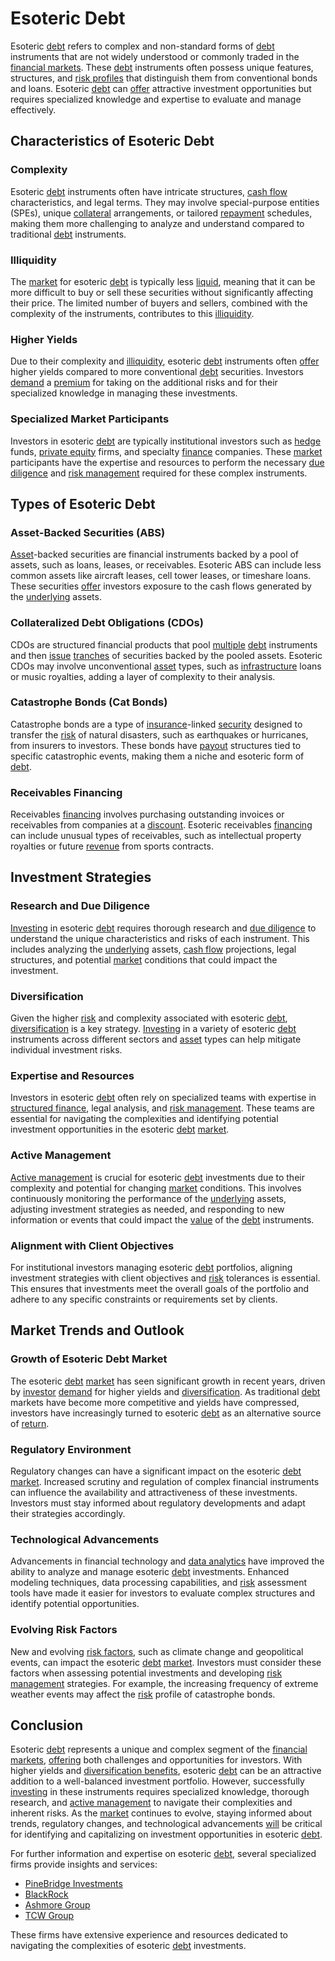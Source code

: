 # Esoteric Debt

Esoteric [debt](../d/debt.md) refers to complex and non-standard forms of [debt](../d/debt.md) instruments that are not widely understood or commonly traded in the [financial markets](../f/financial_market.md). These [debt](../d/debt.md) instruments often possess unique features, structures, and [risk profiles](../r/risk_profiles.md) that distinguish them from conventional bonds and loans. Esoteric [debt](../d/debt.md) can [offer](../o/offer.md) attractive investment opportunities but requires specialized knowledge and expertise to evaluate and manage effectively.

## Characteristics of Esoteric Debt

### Complexity
Esoteric [debt](../d/debt.md) instruments often have intricate structures, [cash flow](../c/cash_flow.md) characteristics, and legal terms. They may involve special-purpose entities (SPEs), unique [collateral](../c/collateral.md) arrangements, or tailored [repayment](../r/repayment.md) schedules, making them more challenging to analyze and understand compared to traditional [debt](../d/debt.md) instruments.

### Illiquidity
The [market](../m/market.md) for esoteric [debt](../d/debt.md) is typically less [liquid](../l/liquid.md), meaning that it can be more difficult to buy or sell these securities without significantly affecting their price. The limited number of buyers and sellers, combined with the complexity of the instruments, contributes to this [illiquidity](../i/illiquid.md).

### Higher Yields
Due to their complexity and [illiquidity](../i/illiquid.md), esoteric [debt](../d/debt.md) instruments often [offer](../o/offer.md) higher yields compared to more conventional [debt](../d/debt.md) securities. Investors [demand](../d/demand.md) a [premium](../p/premium.md) for taking on the additional risks and for their specialized knowledge in managing these investments.

### Specialized Market Participants
Investors in esoteric [debt](../d/debt.md) are typically institutional investors such as [hedge](../h/hedge.md) funds, [private equity](../p/private_equity.md) firms, and specialty [finance](../f/finance.md) companies. These [market](../m/market.md) participants have the expertise and resources to perform the necessary [due diligence](../d/due_diligence.md) and [risk management](../r/risk_management.md) required for these complex instruments.

## Types of Esoteric Debt

### Asset-Backed Securities (ABS)
[Asset](../a/asset.md)-backed securities are financial instruments backed by a pool of assets, such as loans, leases, or receivables. Esoteric ABS can include less common assets like aircraft leases, cell tower leases, or timeshare loans. These securities [offer](../o/offer.md) investors exposure to the cash flows generated by the [underlying](../u/underlying.md) assets.

### Collateralized Debt Obligations (CDOs)
CDOs are structured financial products that pool [multiple](../m/multiple.md) [debt](../d/debt.md) instruments and then [issue](../i/issue.md) [tranches](../t/tranches.md) of securities backed by the pooled assets. Esoteric CDOs may involve unconventional [asset](../a/asset.md) types, such as [infrastructure](../i/infrastructure.md) loans or music royalties, adding a layer of complexity to their analysis.

### Catastrophe Bonds (Cat Bonds)
Catastrophe bonds are a type of [insurance](../i/insurance.md)-linked [security](../s/security.md) designed to transfer the [risk](../r/risk.md) of natural disasters, such as earthquakes or hurricanes, from insurers to investors. These bonds have [payout](../p/payout.md) structures tied to specific catastrophic events, making them a niche and esoteric form of [debt](../d/debt.md).

### Receivables Financing
Receivables [financing](../f/financing.md) involves purchasing outstanding invoices or receivables from companies at a [discount](../d/discount.md). Esoteric receivables [financing](../f/financing.md) can include unusual types of receivables, such as intellectual property royalties or future [revenue](../r/revenue.md) from sports contracts.

## Investment Strategies

### Research and Due Diligence
[Investing](../i/investing.md) in esoteric [debt](../d/debt.md) requires thorough research and [due diligence](../d/due_diligence.md) to understand the unique characteristics and risks of each instrument. This includes analyzing the [underlying](../u/underlying.md) assets, [cash flow](../c/cash_flow.md) projections, legal structures, and potential [market](../m/market.md) conditions that could impact the investment.

### Diversification
Given the higher [risk](../r/risk.md) and complexity associated with esoteric [debt](../d/debt.md), [diversification](../d/diversification.md) is a key strategy. [Investing](../i/investing.md) in a variety of esoteric [debt](../d/debt.md) instruments across different sectors and [asset](../a/asset.md) types can help mitigate individual investment risks.

### Expertise and Resources
Investors in esoteric [debt](../d/debt.md) often rely on specialized teams with expertise in [structured finance](../s/structured_finance.md), legal analysis, and [risk management](../r/risk_management.md). These teams are essential for navigating the complexities and identifying potential investment opportunities in the esoteric [debt](../d/debt.md) [market](../m/market.md).

### Active Management
[Active management](../a/active_management.md) is crucial for esoteric [debt](../d/debt.md) investments due to their complexity and potential for changing [market](../m/market.md) conditions. This involves continuously monitoring the performance of the [underlying](../u/underlying.md) assets, adjusting investment strategies as needed, and responding to new information or events that could impact the [value](../v/value.md) of the [debt](../d/debt.md) instruments.

### Alignment with Client Objectives
For institutional investors managing esoteric [debt](../d/debt.md) portfolios, aligning investment strategies with client objectives and [risk](../r/risk.md) tolerances is essential. This ensures that investments meet the overall goals of the portfolio and adhere to any specific constraints or requirements set by clients.

## Market Trends and Outlook

### Growth of Esoteric Debt Market
The esoteric [debt](../d/debt.md) [market](../m/market.md) has seen significant growth in recent years, driven by [investor](../i/investor.md) [demand](../d/demand.md) for higher yields and [diversification](../d/diversification.md). As traditional [debt](../d/debt.md) markets have become more competitive and yields have compressed, investors have increasingly turned to esoteric [debt](../d/debt.md) as an alternative source of [return](../r/return.md).

### Regulatory Environment
Regulatory changes can have a significant impact on the esoteric [debt](../d/debt.md) [market](../m/market.md). Increased scrutiny and regulation of complex financial instruments can influence the availability and attractiveness of these investments. Investors must stay informed about regulatory developments and adapt their strategies accordingly.

### Technological Advancements
Advancements in financial technology and [data analytics](../d/data_analytics.md) have improved the ability to analyze and manage esoteric [debt](../d/debt.md) investments. Enhanced modeling techniques, data processing capabilities, and [risk](../r/risk.md) assessment tools have made it easier for investors to evaluate complex structures and identify potential opportunities.

### Evolving Risk Factors
New and evolving [risk factors](../r/risk_factors_in_trading.md), such as climate change and geopolitical events, can impact the esoteric [debt](../d/debt.md) [market](../m/market.md). Investors must consider these factors when assessing potential investments and developing [risk management](../r/risk_management.md) strategies. For example, the increasing frequency of extreme weather events may affect the [risk](../r/risk.md) profile of catastrophe bonds.

## Conclusion

Esoteric [debt](../d/debt.md) represents a unique and complex segment of the [financial markets](../f/financial_market.md), [offering](../o/offering.md) both challenges and opportunities for investors. With higher yields and [diversification benefits](../d/diversification_benefits.md), esoteric [debt](../d/debt.md) can be an attractive addition to a well-balanced investment portfolio. However, successfully [investing](../i/investing.md) in these instruments requires specialized knowledge, thorough research, and [active management](../a/active_management.md) to navigate their complexities and inherent risks. As the [market](../m/market.md) continues to evolve, staying informed about trends, regulatory changes, and technological advancements [will](../w/will.md) be critical for identifying and capitalizing on investment opportunities in esoteric [debt](../d/debt.md).

For further information and expertise on esoteric [debt](../d/debt.md), several specialized firms provide insights and services:

- [PineBridge Investments](https://www.pinebridge.com/)
- [BlackRock](https://www.blackrock.com/)
- [Ashmore Group](https://www.ashmoregroup.com/)
- [TCW Group](https://www.tcw.com/)

These firms have extensive experience and resources dedicated to navigating the complexities of esoteric [debt](../d/debt.md) investments.